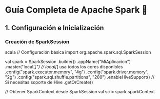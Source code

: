 # Guía Completa de Apache Spark 🚀
## 1. Configuración e Inicialización
### Creación de SparkSession
scala
// Configuración básica
import org.apache.spark.sql.SparkSession

val spark = SparkSession
  .builder()
  .appName("MiAplicacion")
  .master("local[*]")  // local[*] usa todos los cores disponibles
  .config("spark.executor.memory", "4g")
  .config("spark.driver.memory", "2g")
  .config("spark.sql.shuffle.partitions", "200")
  .enableHiveSupport()  // Si necesitas soporte de Hive
  .getOrCreate()

// Obtener SparkContext desde SparkSession
val sc = spark.sparkContext

